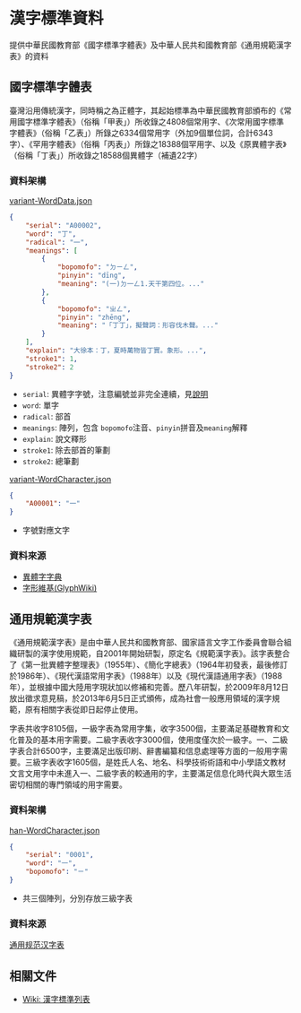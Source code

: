 # 漢字標準資料

提供中華民國教育部《國字標準字體表》及中華人民共和國教育部《通用規範漢字表》的資料

## 國字標準字體表

臺灣沿用傳統漢字，同時稱之為正體字，其起始標準為中華民國教育部頒布的《常用國字標準字體表》（俗稱「甲表」）所收錄之4808個常用字、《次常用國字標準字體表》（俗稱「乙表」）所錄之6334個常用字（外加9個單位詞，合計6343字）、《罕用字體表》（俗稱「丙表」）所錄之18388個罕用字、以及《原異體字表》（俗稱「丁表」）所收錄之18588個異體字（補遺22字）

### 資料架構

[variant-WordData.json](Data/variant-WordData.json)

``` json
{
    "serial": "A00002",
    "word": "丁",
    "radical": "一",
    "meanings": [
        {
            "bopomofo": "ㄉㄧㄥ",
            "pinyin": "dīng",
            "meaning": "(一)ㄉ一ㄥ1.天干第四位。..."
        },
        {
            "bopomofo": "ㄓㄥ",
            "pinyin": "zhēng",
            "meaning": "「丁丁」，擬聲詞：形容伐木聲。..."
        }
    ],
    "explain": "大徐本：丁，夏時萬物皆丁實。象形。...",
    "stroke1": 1,
    "stroke2": 2
}
```

- `serial`: 異體字字號，注意編號並非完全連續，見[說明](https://dict.variants.moe.edu.tw/variants/rbt/page_content.rbt?pageId=2982208)
- `word`: 單字
- `radical`: 部首
- `meanings`: 陣列，包含 `bopomofo`注音、`pinyin`拼音及`meaning`解釋
- `explain`: 說文釋形
- `stroke1`: 除去部首的筆劃
- `stroke2`: 總筆劃

[variant-WordCharacter.json](Data/variant-WordCharacter.json)

``` json
{
    "A00001": "一"
}
```

- 字號對應文字

### 資料來源

- [異體字字典](https://dict.variants.moe.edu.tw/variants/rbt/page_content.rbt?pageId=2982208)
- [字形維基(GlyphWiki)](http://zht.glyphwiki.org/wiki/)

## 通用規範漢字表

《通用規範漢字表》是由中華人民共和國教育部、國家語言文字工作委員會聯合組織研製的漢字使用規範，自2001年開始研製，原定名《規範漢字表》。該字表整合了《第一批異體字整理表》（1955年）、《簡化字總表》（1964年初發表，最後修訂於1986年）、《現代漢語常用字表》（1988年）以及《現代漢語通用字表》（1988年），並根據中國大陸用字現狀加以修補和完善。歷八年研製，於2009年8月12日放出徵求意見稿，於2013年6月5日正式頒佈，成為社會一般應用領域的漢字規範，原有相關字表從即日起停止使用。

字表共收字8105個，一級字表為常用字集，收字3500個，主要滿足基礎教育和文化普及的基本用字需要。二級字表收字3000個，使用度僅次於一級字。一、二級字表合計6500字，主要滿足出版印刷、辭書編纂和信息處理等方面的一般用字需要。三級字表收字1605個，是姓氏人名、地名、科學技術術語和中小學語文教材文言文用字中未進入一、二級字表的較通用的字，主要滿足信息化時代與大眾生活密切相關的專門領域的用字需要。

### 資料架構

[han-WordCharacter.json](Data/han-WordCharacter.json)

``` json
{
    "serial": "0001",
    "word": "一",
    "bopomofo": "ㄧ"
}
```

- 共三個陣列，分別存放三級字表

### 資料來源

[通用规范汉字表](https://zh.wikisource.org/wiki/%E9%80%9A%E7%94%A8%E8%A7%84%E8%8C%83%E6%B1%89%E5%AD%97%E8%A1%A8)

## 相關文件

- [Wiki: 漢字標準列表](https://zh.wikipedia.org/zh-tw/%E6%BC%A2%E5%AD%97%E6%A8%99%E6%BA%96%E5%88%97%E8%A1%A8)